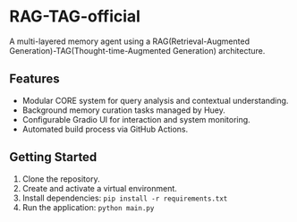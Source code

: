 # RAG-TAG-official
A multi-layered memory agent using a RAG(Retrieval-Augmented Generation)-TAG(Thought-time-Augmented Generation) architecture.

## Features
- Modular CORE system for query analysis and contextual understanding.
- Background memory curation tasks managed by Huey.
- Configurable Gradio UI for interaction and system monitoring.
- Automated build process via GitHub Actions.

## Getting Started
1. Clone the repository.
2. Create and activate a virtual environment.
3. Install dependencies: `pip install -r requirements.txt`
4. Run the application: `python main.py`
